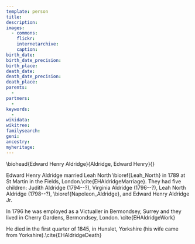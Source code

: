 ```yaml
---
template: person
title:
description:
images:
  - commons: 
    flickr: 
    internetarchive: 
    caption: 
birth_date: 
birth_date_precision: 
birth_place: 
death_date: 
death_date_precision: 
death_place: 
parents:
  - 
partners:
  - 
keywords:
  - 
wikidata: 
wikitree: 
familysearch: 
geni: 
ancestry: 
myheritage: 
---
```

\biohead{Edward Henry Aldridge}{Aldridge, Edward Henry}{}

Edward Henry Aldridge married Leah North \bioref{Leah_North} in 1789 at St Martin in the Fields, London.\cite{EHAldridgeMarriage}. They had five children: Judith Aldridge (1794--?), Virginia Aldridge (1796--?), Leah North Aldridge (1798--?), \bioref{Napoleon_Aldridge}, and Edward Henry Aldridge Jr.

In 1796 he was employed as a Victualler in Bermondsey, Surrey and they lived in Cherry Gardens, Bermondsey, London. \cite{EHAldridgeWork}

He died in the first quarter of 1845, in Hunslet, Yorkshire (his wife came from Yorkshire).\cite{EHAldridgeDeath}
